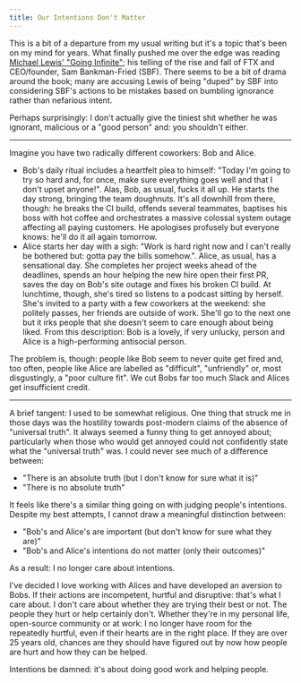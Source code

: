 ```yaml
---
title: Our Intentions Don't Matter
---
```


This is a bit of a departure from my usual writing but it's a topic that's been on my mind for years.
What finally pushed me over the edge was reading [Michael Lewis' "Going Infinite"](https://www.penguin.co.uk/books/456895/going-infinite-by-lewis-michael/9780241651117); his telling of the rise and fall of FTX and CEO/founder, Sam Bankman-Fried (SBF).
There seems to be a bit of drama around the book; many are accusing Lewis of being "duped" by SBF into considering SBF's actions to be mistakes based on bumbling ignorance rather than nefarious intent.

Perhaps surprisingly: I don't actually give the tiniest shit whether he was ignorant, malicious or a "good person" and: you shouldn't either.

---

Imagine you have two radically different coworkers: Bob and Alice.

- Bob's daily ritual includes a heartfelt plea to himself: "Today I'm going to try so hard and, for once, make sure everything goes well and that I don't upset anyone!".
  Alas, Bob, as usual, fucks it all up.
  He starts the day strong, bringing the team doughnuts.
  It's all downhill from there, though: he breaks the CI build, offends several teammates, baptises his boss with hot coffee and orchestrates a massive colossal system outage affecting all paying customers.
  He apologises profusely but everyone knows: he'll do it all again tomorrow.
- Alice starts her day with a sigh: "Work is hard right now and I can't really be bothered but: gotta pay the bills somehow.".
  Alice, as usual, has a sensational day.
  She completes her project weeks ahead of the deadlines, spends an hour helping the new hire open their first PR, saves the day on Bob's site outage and fixes his broken CI build.
  At lunchtime, though, she's tired so listens to a podcast sitting by herself.
  She's invited to a party with a few coworkers at the weekend: she politely passes, her friends are outside of work.
  She'll go to the next one but it irks people that she doesn't seem to care enough about being liked.
From this description: Bob is a lovely, if very unlucky, person and Alice is a high-performing antisocial person.

The problem is, though: people like Bob seem to never quite get fired and, too often, people like Alice are labelled as "difficult", "unfriendly" or, most disgustingly, a "poor culture fit".
We cut Bobs far too much Slack and Alices get insufficient credit.

---

A brief tangent: I used to be somewhat religious.
One thing that struck me in those days was the hostility towards post-modern claims of the absence of "universal truth".
It always seemed a funny thing to get annoyed about; particularly when those who would get annoyed could not confidently state what the "universal truth" was.
I could never see much of a difference between:

- "There is an absolute truth (but I don't know for sure what it is)"
- "There is no absolute truth"

It feels like there's a similar thing going on with judging people's intentions.
Despite my best attempts, I cannot draw a meaningful distinction between:

- "Bob's and Alice's are important (but don't know for sure what they are)"
- "Bob's and Alice's intentions do not matter (only their outcomes)"

As a result: I no longer care about intentions.

I've decided I love working with Alices and have developed an aversion to Bobs.
If their actions are incompetent, hurtful and disruptive: that's what I care about.
I don't care about whether they are trying their best or not.
The people they hurt or help certainly don't.
Whether they're in my personal life, open-source community or at work: I no longer have room for the repeatedly hurtful, even if their hearts are in the right place.
If they are over 25 years old, chances are they should have figured out by now how people are hurt and how they can be helped.

Intentions be damned: it's about doing good work and helping people.

